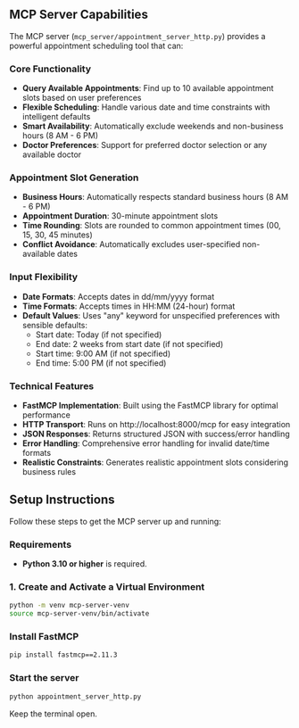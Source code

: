 ## MCP Server Capabilities

The MCP server (`mcp_server/appointment_server_http.py`) provides a powerful appointment scheduling tool that can:

### Core Functionality
- **Query Available Appointments**: Find up to 10 available appointment slots based on user preferences
- **Flexible Scheduling**: Handle various date and time constraints with intelligent defaults
- **Smart Availability**: Automatically exclude weekends and non-business hours (8 AM - 6 PM)
- **Doctor Preferences**: Support for preferred doctor selection or any available doctor

### Appointment Slot Generation
- **Business Hours**: Automatically respects standard business hours (8 AM - 6 PM)
- **Appointment Duration**: 30-minute appointment slots
- **Time Rounding**: Slots are rounded to common appointment times (00, 15, 30, 45 minutes)
- **Conflict Avoidance**: Automatically excludes user-specified non-available dates

### Input Flexibility
- **Date Formats**: Accepts dates in dd/mm/yyyy format
- **Time Formats**: Accepts times in HH:MM (24-hour) format
- **Default Values**: Uses "any" keyword for unspecified preferences with sensible defaults:
  - Start date: Today (if not specified)
  - End date: 2 weeks from start date (if not specified)
  - Start time: 9:00 AM (if not specified)
  - End time: 5:00 PM (if not specified)

### Technical Features
- **FastMCP Implementation**: Built using the FastMCP library for optimal performance
- **HTTP Transport**: Runs on http://localhost:8000/mcp for easy integration
- **JSON Responses**: Returns structured JSON with success/error handling
- **Error Handling**: Comprehensive error handling for invalid date/time formats
- **Realistic Constraints**: Generates realistic appointment slots considering business rules

## Setup Instructions

Follow these steps to get the MCP server up and running:

### Requirements

- **Python 3.10 or higher** is required.

### 1. Create and Activate a Virtual Environment

```bash
python -m venv mcp-server-venv
source mcp-server-venv/bin/activate
```

### Install FastMCP

```bash
pip install fastmcp==2.11.3
```

### Start the server

```bash
python appointment_server_http.py
```

Keep the terminal open.

